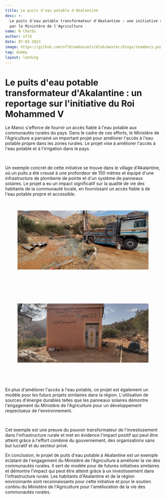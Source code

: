 ```yaml
---
title: Le puits d'eau potable d'Akalantine
desc: >-
  Le puits d'eau potable transformateur d'Akalantine : une initiative soutenue
  par le Ministère de l'Agriculture
name: N Chetbi
author: nfl0
date: 07-02-2023
image: https://github.com/nfl0/webassets/blob/master/blogs/teambery.png?raw=true
tag: dummy
layout: landing
---
```


# Le puits d'eau potable transformateur d'Akalantine : un reportage sur l'initiative du Roi Mohammed V

Le Maroc s'efforce de fournir un accès fiable à l'eau potable aux communautés rurales du pays. Dans le cadre de ces efforts, le Ministère de l'Agriculture a parrainé un important projet pour améliorer l'accès à l'eau potable propre dans les zones rurales. Le projet vise à améliorer l'accès à l'eau potable et à l'irrigation dans le pays.

<figure><img src="https://middle-east-online.com/sites/default/files/styles/home_special_coverage_1920xauto/public/2022-11/morocco%20king%20Mohammed%20VI.jpg?itok=AkrS_z5G" alt=""><figcaption></figcaption></figure>

Un exemple concret de cette initiative se trouve dans le village d'Akalantine, où un puits a été creusé à une profondeur de 150 mètres et équipé d'une infrastructure de plomberie de pointe et d'un système de panneaux solaires. Le projet a eu un impact significatif sur la qualité de vie des habitants de la communauté locale, en fournissant un accès fiable à de l'eau potable propre et accessible.

<div>

<figure><img src="https://raw.githubusercontent.com/nfl0/webdata/master/.gitbook/assets/1.jpg" alt=""><figcaption></figcaption></figure>

 

<figure><img src="https://raw.githubusercontent.com/nfl0/webdata/master/.gitbook/assets/2.jpg" alt=""><figcaption></figcaption></figure>

 

<figure><img src="https://raw.githubusercontent.com/nfl0/webdata/master/.gitbook/assets/3.jpg" alt=""><figcaption></figcaption></figure>

 

<figure><img src="https://raw.githubusercontent.com/nfl0/webdata/master/.gitbook/assets/4.jpg" alt=""><figcaption></figcaption></figure>

 

<figure><img src="https://raw.githubusercontent.com/nfl0/webdata/master/.gitbook/assets/5.jpg" alt=""><figcaption></figcaption></figure>

 

<figure><img src="https://raw.githubusercontent.com/nfl0/webdata/master/.gitbook/assets/6.jpg" alt=""><figcaption></figcaption></figure>

</div>

<div>

<figure><img src="../posts/https:/raw.githubusercontent.com/nfl0/webdata/master/.gitbook/assets/8%20(2).jpg" alt=""><figcaption></figcaption></figure>

 

<figure><img src="https://raw.githubusercontent.com/nfl0/webdata/master/.gitbook/assets/7.jpg" alt=""><figcaption></figcaption></figure>

</div>

En plus d'améliorer l'accès à l'eau potable, ce projet est également un modèle pour les futurs projets similaires dans la région. L'utilisation de sources d'énergie durables telles que les panneaux solaires démontre l'engagement du Ministère de l'Agriculture pour un développement respectueux de l'environnement.

<figure><img src="https://www.moroccoworldnews.com/wp-content/uploads/2023/01/casablanca-to-host-fifth-industry-mornings-to-discuss-moroccos-water-management-800x450.jpeg" alt=""><figcaption></figcaption></figure>

Cet exemple est une preuve du pouvoir transformateur de l'investissement dans l'infrastructure rurale et met en évidence l'impact positif qui peut être atteint grâce à l'effort combiné du gouvernement, des organisations sans but lucratif et du secteur privé.

En conclusion, le projet de puits d'eau potable à Akalantine est un exemple éclatant de l'engagement du Ministère de l'Agriculture à améliorer la vie des communautés rurales. Il sert de modèle pour de futures initiatives similaires et démontre l'impact qui peut être atteint grâce à un investissement dans l'infrastructure rurale. Les habitants d'Akalantine et de la région environnante sont reconnaissants pour cette initiative et pour le soutien continu du Ministère de l'Agriculture pour l'amélioration de la vie des communautés rurales.
